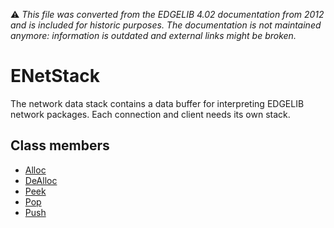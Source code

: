 :warning: _This file was converted from the EDGELIB 4.02 documentation from 2012 and is included for historic purposes. The documentation is not maintained anymore: information is outdated and external links might be broken._

# ENetStack

The network data stack contains a data buffer for interpreting EDGELIB network packages. Each connection and client needs its own stack.

## Class members
* [Alloc](enetstack_alloc.md)
* [DeAlloc](enetstack_dealloc.md)
* [Peek](enetstack_peek.md)
* [Pop](enetstack_pop.md)
* [Push](enetstack_push.md)

